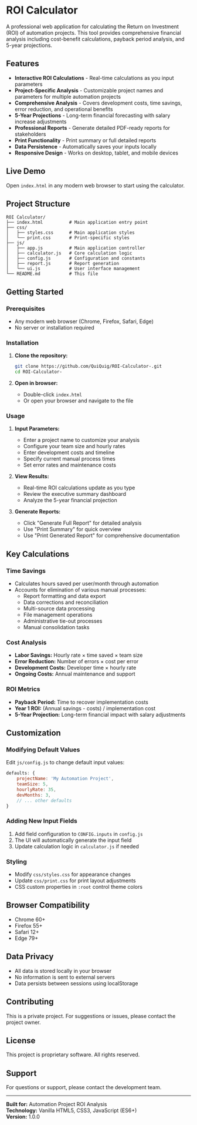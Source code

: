 # ROI Calculator

A professional web application for calculating the Return on Investment (ROI) of automation projects. This tool provides comprehensive financial analysis including cost-benefit calculations, payback period analysis, and 5-year projections.

## Features

- **Interactive ROI Calculations** - Real-time calculations as you input parameters
- **Project-Specific Analysis** - Customizable project names and parameters for multiple automation projects
- **Comprehensive Analysis** - Covers development costs, time savings, error reduction, and operational benefits
- **5-Year Projections** - Long-term financial forecasting with salary increase adjustments
- **Professional Reports** - Generate detailed PDF-ready reports for stakeholders
- **Print Functionality** - Print summary or full detailed reports
- **Data Persistence** - Automatically saves your inputs locally
- **Responsive Design** - Works on desktop, tablet, and mobile devices

## Live Demo

Open `index.html` in any modern web browser to start using the calculator.

## Project Structure

```
ROI Calculator/
├── index.html          # Main application entry point
├── css/
│   ├── styles.css      # Main application styles
│   └── print.css       # Print-specific styles
├── js/
│   ├── app.js          # Main application controller
│   ├── calculator.js   # Core calculation logic
│   ├── config.js       # Configuration and constants
│   ├── report.js       # Report generation
│   └── ui.js           # User interface management
└── README.md           # This file
```

## Getting Started

### Prerequisites

- Any modern web browser (Chrome, Firefox, Safari, Edge)
- No server or installation required

### Installation

1. **Clone the repository:**
   ```bash
   git clone https://github.com/QuiQuig/ROI-Calculator-.git
   cd ROI-Calculator-
   ```

2. **Open in browser:**
   - Double-click `index.html`
   - Or open your browser and navigate to the file

### Usage

1. **Input Parameters:**
   - Enter a project name to customize your analysis
   - Configure your team size and hourly rates
   - Enter development costs and timeline
   - Specify current manual process times
   - Set error rates and maintenance costs

2. **View Results:**
   - Real-time ROI calculations update as you type
   - Review the executive summary dashboard
   - Analyze the 5-year financial projection

3. **Generate Reports:**
   - Click "Generate Full Report" for detailed analysis
   - Use "Print Summary" for quick overview
   - Use "Print Generated Report" for comprehensive documentation

## Key Calculations

### Time Savings
- Calculates hours saved per user/month through automation
- Accounts for elimination of various manual processes:
  - Report formatting and data export
  - Data corrections and reconciliation
  - Multi-source data processing
  - File management operations
  - Administrative tie-out processes
  - Manual consolidation tasks

### Cost Analysis
- **Labor Savings:** Hourly rate × time saved × team size
- **Error Reduction:** Number of errors × cost per error
- **Development Costs:** Developer time × hourly rate
- **Ongoing Costs:** Annual maintenance and support

### ROI Metrics
- **Payback Period:** Time to recover implementation costs
- **Year 1 ROI:** (Annual savings - costs) / implementation cost
- **5-Year Projection:** Long-term financial impact with salary adjustments

## Customization

### Modifying Default Values
Edit `js/config.js` to change default input values:

```javascript
defaults: {
    projectName: 'My Automation Project',
    teamSize: 5,
    hourlyRate: 35,
    devMonths: 3,
    // ... other defaults
}
```

### Adding New Input Fields
1. Add field configuration to `CONFIG.inputs` in `config.js`
2. The UI will automatically generate the input field
3. Update calculation logic in `calculator.js` if needed

### Styling
- Modify `css/styles.css` for appearance changes
- Update `css/print.css` for print layout adjustments
- CSS custom properties in `:root` control theme colors

## Browser Compatibility

- Chrome 60+
- Firefox 55+
- Safari 12+
- Edge 79+

## Data Privacy

- All data is stored locally in your browser
- No information is sent to external servers
- Data persists between sessions using localStorage

## Contributing

This is a private project. For suggestions or issues, please contact the project owner.

## License

This project is proprietary software. All rights reserved.

## Support

For questions or support, please contact the development team.

---

**Built for:** Automation Project ROI Analysis  
**Technology:** Vanilla HTML5, CSS3, JavaScript (ES6+)  
**Version:** 1.0.0